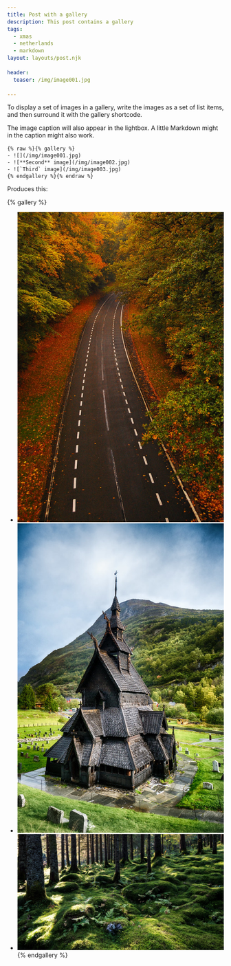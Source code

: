 ```yaml
---
title: Post with a gallery
description: This post contains a gallery
tags:
  - xmas
  - netherlands
  - markdown
layout: layouts/post.njk

header:
  teaser: /img/image001.jpg

---
```


To display a set of images in a gallery, write the images as a set of list items, and then surround it with the gallery shortcode.

The image caption will also appear in the lightbox.  A little Markdown might in the caption might also work.

```
{% raw %}{% gallery %}
- ![](/img/image001.jpg)
- ![**Second** image](/img/image002.jpg)
- ![`Third` image](/img/image003.jpg)
{% endgallery %}{% endraw %}
```

Produces this:

{% gallery %}
- ![](/img/image001.jpg)
- ![**Second** image](/img/image002.jpg)
- ![`Third` image](/img/image003.jpg)
{% endgallery %}
